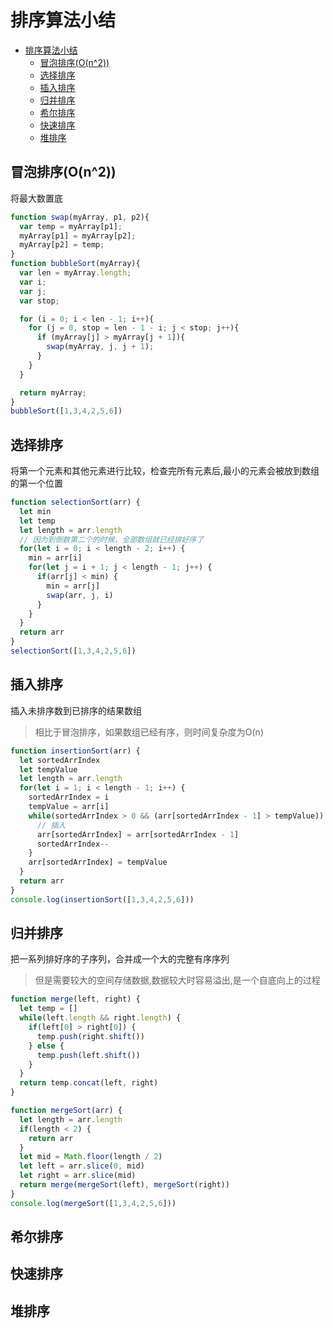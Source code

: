 # 排序算法小结

<!-- TOC -->

- [排序算法小结](#排序算法小结)
  - [冒泡排序(O(n^2))](#冒泡排序on^2)
  - [选择排序](#选择排序)
  - [插入排序](#插入排序)
  - [归并排序](#归并排序)
  - [希尔排序](#希尔排序)
  - [快速排序](#快速排序)
  - [堆排序](#堆排序)

<!-- /TOC -->

## 冒泡排序(O(n^2))

将最大数置底

```js
function swap(myArray, p1, p2){
  var temp = myArray[p1];
  myArray[p1] = myArray[p2];
  myArray[p2] = temp;
}
function bubbleSort(myArray){
  var len = myArray.length;
  var i;
  var j;
  var stop;

  for (i = 0; i < len - 1; i++){
    for (j = 0, stop = len - 1 - i; j < stop; j++){
      if (myArray[j] > myArray[j + 1]){
        swap(myArray, j, j + 1);
      }
    }
  }

  return myArray;
}
bubbleSort([1,3,4,2,5,6])
```

## 选择排序

将第一个元素和其他元素进行比较，检查完所有元素后,最小的元素会被放到数组的第一个位置

```js
function selectionSort(arr) {
  let min
  let temp
  let length = arr.length
  // 因为到倒数第二个的时候，全部数组就已经排好序了
  for(let i = 0; i < length - 2; i++) {
    min = arr[i]
    for(let j = i + 1; j < length - 1; j++) {
      if(arr[j] < min) {
        min = arr[j]
        swap(arr, j, i)
      }
    }
  }
  return arr
}
selectionSort([1,3,4,2,5,6])
```

## 插入排序

插入未排序数到已排序的结果数组

> 相比于冒泡排序，如果数组已经有序，则时间复杂度为O(n)

```js
function insertionSort(arr) {
  let sortedArrIndex
  let tempValue
  let length = arr.length
  for(let i = 1; i < length - 1; i++) {
    sortedArrIndex = i
    tempValue = arr[i]
    while(sortedArrIndex > 0 && (arr[sortedArrIndex - 1] > tempValue)) {
      // 插入
      arr[sortedArrIndex] = arr[sortedArrIndex - 1]
      sortedArrIndex--
    }
    arr[sortedArrIndex] = tempValue
  }
  return arr
}
console.log(insertionSort([1,3,4,2,5,6]))
```

## 归并排序

把一系列排好序的子序列，合并成一个大的完整有序序列

> 但是需要较大的空间存储数据,数据较大时容易溢出,是一个自底向上的过程

```js
function merge(left, right) {
  let temp = []
  while(left.length && right.length) {
    if(left[0] > right[0]) {
      temp.push(right.shift())
    } else {
      temp.push(left.shift())
    }
  }
  return temp.concat(left, right)
}

function mergeSort(arr) {
  let length = arr.length
  if(length < 2) {
    return arr
  }
  let mid = Math.floor(length / 2)
  let left = arr.slice(0, mid)
  let right = arr.slice(mid)
  return merge(mergeSort(left), mergeSort(right))
}
console.log(mergeSort([1,3,4,2,5,6]))
```

## 希尔排序

## 快速排序

## 堆排序